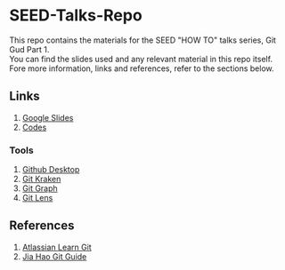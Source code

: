 # SEED-Talks-Repo

This repo contains the materials for the SEED "HOW TO" talks series, Git Gud Part 1.  
You can find the slides used and any relevant material in this repo itself.  
Fore more information, links and references, refer to the sections below.

## Links
1. [Google Slides](https://docs.google.com/presentation/d/1H-i852267KNReSXkSLu-mqV3ou0hb4dF1dfX9wRCknE/edit?usp=sharing)
2. [Codes](./codes/README.md)

### Tools
1. [Github Desktop](https://desktop.github.com/)
2. [Git Kraken](https://www.gitkraken.com/)
3. [Git Graph](https://github.com/mhutchie/vscode-git-graph)
4. [Git Lens](https://github.com/eamodio/vscode-gitlens)

## References
1. [Atlassian Learn Git](https://www.atlassian.com/git/tutorials/learn-git-with-bitbucket-cloud)
2. [Jia Hao Git Guide](https://github.com/woojiahao/git-guide)
